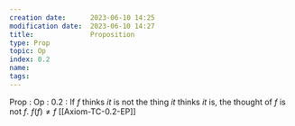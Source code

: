 ```yaml
---
creation date:		2023-06-10 14:25
modification date:	2023-06-10 14:27
title: 				Proposition
type: Prop
topic: Op
index: 0.2
name: 
tags: 
---
```

Prop : Op : 0.2 : If $f$ thinks $it$ is not the thing $it$ thinks $it$ is, the thought of $f$ is not $f$. $f(f)\neq f$ [[Axiom-TC-0.2-EP]]